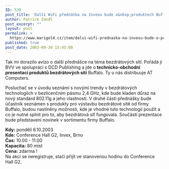 ```yaml
---
ID: 539
post_title: 'Další WiFi přednáška na Invexu bude o&nbsp;produktech Buffalo a&nbsp;řešení pomocí nich'
author: Patrick Zandl
post_excerpt: ""
layout: post
permalink: >
  https://www.marigold.cz/item/dalsi-wifi-prednaska-na-invexu-bude-o-produktech-buffalo-a-reseni-pomoci-nich
published: true
post_date: 2003-09-30 15:45:00
---
```

<P>Tak mi dorazilo avízo o další přednášce na téma bezdrátových sítí. Pořádá ji BVV ve spolupráci s DCD Publishing a jde o<STRONG> technicko-obchodní presentaci produktů bezdrátových sítí</STRONG> Buffalo. Ty u nás distribuuje AT Computers. </P>
<P>Posluchač se v úvodu seznámí s novými trendy v bezdrátových technologiích v bezlicenčním pásmu 2,4 GHz, kde bude kladen důraz na nový standard 802.11g a jeho vlastnosti. V druhé části přednášky bude účastník seznámen s produkty pro výstavbu bezdrátové sítě od firmy Buffalo, budou nastíněny možnosti, kde je vhodné tuto technologii použít a co je nutné splnit pro to, aby bezdrátová síť fungovala. Součástí prezentace bude představení novinek v sortimentu firmy Buffalo.</P>
<P><B>Kdy:</B> pondělí 6.10.2003<BR><B>Kde:</B> Conference Hall G2, Invex, Brno<BR><B>Čas:</B> 10.00 - 11.00<BR><B>Kapacita:</B> 80 míst<BR><B>Cena:</B> zdarma !<BR><SPAN class=335023510-25092003>Na akci se neregistruje, stačí přijít ve stanovenou hodinu do Conference Hall G2.</SPAN></FONT></FONT></FONT></P>